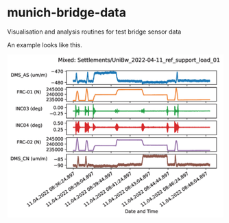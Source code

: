 # munich-bridge-data
Visualisation and analysis routines for test bridge sensor data

An example looks like this.

![examplePlot](./examplePlot.jpg)
